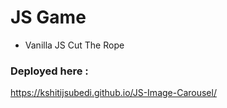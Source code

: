 # JS Game

- Vanilla JS 
	Cut The Rope

### Deployed here :
https://kshitijsubedi.github.io/JS-Image-Carousel/
